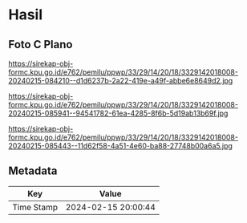 # Hasil

## Foto C Plano

https://sirekap-obj-formc.kpu.go.id/e762/pemilu/ppwp/33/29/14/20/18/3329142018008-20240215-084210--d1d6237b-2a22-419e-a49f-abbe6e8649d2.jpg

https://sirekap-obj-formc.kpu.go.id/e762/pemilu/ppwp/33/29/14/20/18/3329142018008-20240215-085941--94541782-61ea-4285-8f6b-5d19ab13b69f.jpg

https://sirekap-obj-formc.kpu.go.id/e762/pemilu/ppwp/33/29/14/20/18/3329142018008-20240215-085443--11d62f58-4a51-4e60-ba88-27748b00a6a5.jpg


## Metadata

| Key        | Value               |
| ---------- | ------------------- |
| Time Stamp | 2024-02-15 20:00:44 |



